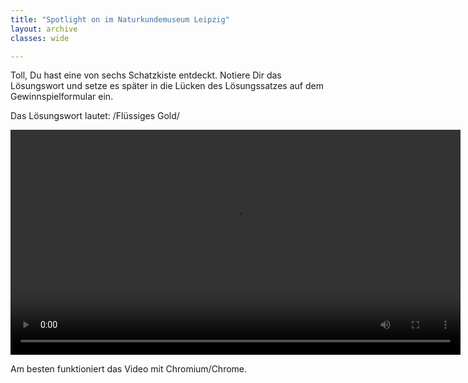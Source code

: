 ```yaml
---
title: "Spotlight on im Naturkundemuseum Leipzig"
layout: archive
classes: wide

---
```


Toll, Du hast eine von sechs Schatzkiste entdeckt. Notiere Dir das Lösungswort und setze es später in die Lücken des Lösungssatzes auf dem Gewinnspielformular ein.

Das Lösungswort lautet: 
/Flüssiges Gold/

<div class="video">
  <video id="theplayer" autoplay="autoplay" height="360px" controls="controls" src="https://world.naturkunde.museum/videos/termeer-plastiken-technik.webm">
    <source id="mediasource" type="video/mp4">
      <p>Schade!</p>
      Dein Browser unterstützt leider keine Videowiedergabe.
  </video>
  <p>Am besten funktioniert das Video mit Chromium/Chrome.</p>
</div>
